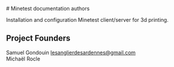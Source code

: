 # Minetest documentation authors  
  
Installation and configuration Minetest client/server for 3d printing.  
  
  
## Project Founders  

Samuel Gondouin <lesanglierdesardennes@gmail.com>  
Michaël Rocle  
  
